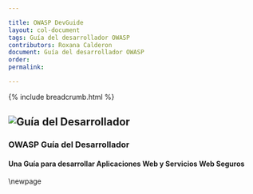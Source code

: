```yaml
---

title: OWASP DevGuide
layout: col-document
tags: Guía del desarrollador OWASP
contributors: Roxana Calderon
document: Guía del desarrollador OWASP
order:
permalink:

---
```


{% include breadcrumb.html %}

## ![Guía del Desarrollador](../assets/images/dg_logo.png)

### OWASP Guía del Desarrollador

#### Una Guía para desarrollar Aplicaciones Web y Servicios Web Seguros

\newpage
